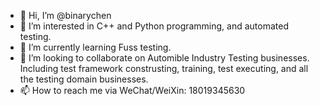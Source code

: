 - 👋 Hi, I’m @binarychen
- 👀 I’m interested in C++ and Python programming, and automated testing.
- 🌱 I’m currently learning Fuss testing.
- 💞️ I’m looking to collaborate on Automible Industry Testing businesses. Including test framework construsting, training, test executing, and all the testing domain businesses.
- 📫 How to reach me via WeChat/WeiXin: 18019345630

<!---
binarychen/binarychen is a ✨ special ✨ repository because its `README.md` (this file) appears on your GitHub profile.
You can click the Preview link to take a look at your changes.
--->
